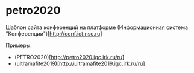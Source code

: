# petro2020

Шаблон сайта конференций на платформе (Информационная система "Конференции")[http://conf.ict.nsc.ru]

Примеры:

- (PETRO2020)[http://petro2020.igc.irk.ru/ru]
- (ultramafite2019)[http://ultramafite2019.igc.irk.ru/ru]
